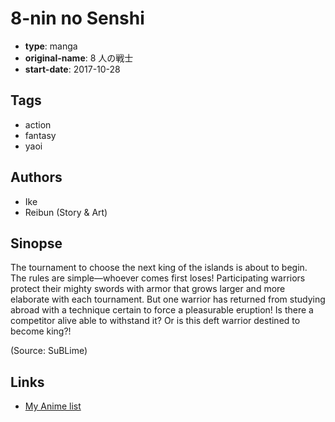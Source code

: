 # 8-nin no Senshi

-   **type**: manga
-   **original-name**: 8 人の戦士
-   **start-date**: 2017-10-28

## Tags

-   action
-   fantasy
-   yaoi

## Authors

-   Ike
-   Reibun (Story & Art)

## Sinopse

The tournament to choose the next king of the islands is about to begin. The rules are simple—whoever comes first loses! Participating warriors protect their mighty swords with armor that grows larger and more elaborate with each tournament. But one warrior has returned from studying abroad with a technique certain to force a pleasurable eruption! Is there a competitor alive able to withstand it? Or is this deft warrior destined to become king?!

(Source: SuBLime)

## Links

-   [My Anime list](https://myanimelist.net/manga/111974/8-nin_no_Senshi)
